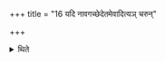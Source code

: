 +++
title = "16 यदि नावगच्छेदेतमेवादित्यञ् चरुन्"

+++

<details><summary>थिते</summary>

यदि नावगच्छेदेतमेवादित्यं चरुं निर्वपेत् १६
</details>
